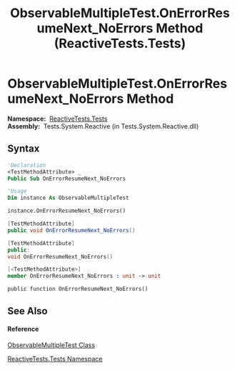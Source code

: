 ﻿---
title: ObservableMultipleTest.OnErrorResumeNext_NoErrors Method  (ReactiveTests.Tests)
TOCTitle: OnErrorResumeNext_NoErrors Method
ms:assetid: M:ReactiveTests.Tests.ObservableMultipleTest.OnErrorResumeNext_NoErrors
ms:mtpsurl: https://msdn.microsoft.com/en-us/library/reactivetests.tests.observablemultipletest.onerrorresumenext_noerrors(v=VS.103)
ms:contentKeyID: 36619327
ms.date: 06/28/2011
mtps_version: v=VS.103
f1_keywords:
- ReactiveTests.Tests.ObservableMultipleTest.OnErrorResumeNext_NoErrors
dev_langs:
- CSharp
- JScript
- VB
- FSharp
- c++
---

# ObservableMultipleTest.OnErrorResumeNext\_NoErrors Method

**Namespace:**  [ReactiveTests.Tests](hh289046\(v=vs.103\).md)  
**Assembly:**  Tests.System.Reactive (in Tests.System.Reactive.dll)

## Syntax

``` vb
'Declaration
<TestMethodAttribute> _
Public Sub OnErrorResumeNext_NoErrors
```

``` vb
'Usage
Dim instance As ObservableMultipleTest

instance.OnErrorResumeNext_NoErrors()
```

``` csharp
[TestMethodAttribute]
public void OnErrorResumeNext_NoErrors()
```

``` c++
[TestMethodAttribute]
public:
void OnErrorResumeNext_NoErrors()
```

``` fsharp
[<TestMethodAttribute>]
member OnErrorResumeNext_NoErrors : unit -> unit 
```

``` jscript
public function OnErrorResumeNext_NoErrors()
```

## See Also

#### Reference

[ObservableMultipleTest Class](hh303586\(v=vs.103\).md)

[ReactiveTests.Tests Namespace](hh289046\(v=vs.103\).md)


